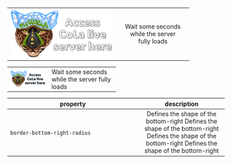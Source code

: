 <table align="center" border="0" >
     <tr>
      <td align="center" width="60%">
       <a href="http://34.44.31.4:3838/connecting-landscapes" target="_blank">
        <img src="https://github.com/connectingLandscapes/cola/blob/main/other/servericon_small_wh.png?raw=true" alt="DON'T FORGET THIS">
        </a>
      </td>
       <td align="center" width="40%"> Wait some seconds<br>while the server<br>fully loads </td>
    </tr>
</table>

<table align="center" border="0" style="width:50%">
     <tr>
      <td align="center">
       <a href="http://34.44.31.4:3838/connecting-landscapes" target="_blank">
        <img src="https://github.com/connectingLandscapes/cola/blob/main/other/servericon_small.png?raw=true" alt="DON'T FORGET THIS">
        </a>
      </td>
       <td><div > Wait some seconds while the server fully loads </div></td>
    </tr>
</table>


| <div style="width:290px">property</div> | description                           |
| --------------------------------------- | :----: |
| `border-bottom-right-radius`            | Defines the shape of the bottom-right Defines the shape of the bottom-right Defines the shape of the bottom-right Defines the shape of the bottom-right |
